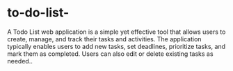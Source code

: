 # to-do-list-
A Todo List web application is a simple yet effective tool that allows users to create, manage, and track their tasks and activities. The application typically enables users to add new tasks, set deadlines, prioritize tasks, and mark them as completed. Users can also edit or delete existing tasks as needed..
